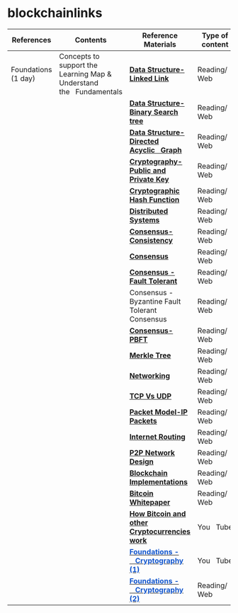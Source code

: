 # blockchainlinks
<table class="tg">
<thead>
  <tr>
    <th class="tg-c3ow">References</th>
    <th class="tg-0pky">Contents</th>
    <th class="tg-0pky">Reference Materials</th>
    <th class="tg-c3ow">Type of content</th>
    <th class="tg-c3ow">Cost</th>
  </tr>
</thead>
<tbody>
  <tr>
    <td class="tg-c3ow">Foundations (1 day)</td>
    <td class="tg-0pky">Concepts to support the Learning Map &amp; Understand the&nbsp;&nbsp;&nbsp;Fundamentals</td>
    <td class="tg-0pky"><a href="https://en.wikipedia.org/wiki/Linked_list"><span style="font-weight:700">Data Structure-Linked Link</span></a></td>
    <td class="tg-c3ow">Reading/ Web</td>
    <td class="tg-c3ow">Free</td>
  </tr>
  <tr>
    <td class="tg-c3ow"></td>
    <td class="tg-0pky"></td>
    <td class="tg-0pky"><a href="https://en.wikipedia.org/wiki/Binary_search_tree"><span style="font-weight:700">Data Structure-Binary Search tree</span></a></td>
    <td class="tg-c3ow">Reading/ Web</td>
    <td class="tg-c3ow">Free</td>
  </tr>
  <tr>
    <td class="tg-c3ow"></td>
    <td class="tg-0pky"></td>
    <td class="tg-0pky"><a href="https://en.wikipedia.org/wiki/Directed_acyclic_graph"><span style="font-weight:700">Data Structure- Directed Acyclic&nbsp;&nbsp;&nbsp;Graph</span></a></td>
    <td class="tg-c3ow">Reading/ Web</td>
    <td class="tg-c3ow">Free</td>
  </tr>
  <tr>
    <td class="tg-c3ow"></td>
    <td class="tg-0pky"></td>
    <td class="tg-0pky"><a href="https://en.wikipedia.org/wiki/Public-key_cryptography"><span style="font-weight:700">Cryptography-Public and Private Key</span></a></td>
    <td class="tg-c3ow">Reading/ Web</td>
    <td class="tg-c3ow">Free</td>
  </tr>
  <tr>
    <td class="tg-c3ow"></td>
    <td class="tg-0pky"></td>
    <td class="tg-0pky"><a href="https://en.wikipedia.org/wiki/Cryptographic_hash_function"><span style="font-weight:700">Cryptographic Hash Function</span></a></td>
    <td class="tg-c3ow">Reading/ Web</td>
    <td class="tg-c3ow">Free</td>
  </tr>
  <tr>
    <td class="tg-c3ow"></td>
    <td class="tg-0pky"></td>
    <td class="tg-0pky"><a href="https://www.techopedia.com/definition/18909/distributed-system"><span style="font-weight:700">Distributed Systems</span></a></td>
    <td class="tg-c3ow">Reading/ Web</td>
    <td class="tg-c3ow">Free</td>
  </tr>
  <tr>
    <td class="tg-c3ow"></td>
    <td class="tg-0pky"></td>
    <td class="tg-0pky"><a href="https://en.wikipedia.org/wiki/Consistency_model"><span style="font-weight:700">Consensus- Consistency</span></a></td>
    <td class="tg-c3ow">Reading/ Web</td>
    <td class="tg-c3ow">Free</td>
  </tr>
  <tr>
    <td class="tg-c3ow"></td>
    <td class="tg-0pky"></td>
    <td class="tg-0pky"><a href="https://en.wikipedia.org/wiki/Consensus_%28computer_science%29"><span style="font-weight:700">Consensus</span></a><a href="https://en.wikipedia.org/wiki/Consensus_%28computer_science%29"> </a></td>
    <td class="tg-c3ow">Reading/ Web</td>
    <td class="tg-c3ow">Free</td>
  </tr>
  <tr>
    <td class="tg-c3ow"></td>
    <td class="tg-0pky"></td>
    <td class="tg-0pky"><a href="https://en.wikipedia.org/wiki/Fault_tolerance"><span style="font-weight:700">Consensus - Fault Tolerant</span></a></td>
    <td class="tg-c3ow">Reading/ Web</td>
    <td class="tg-c3ow">Free</td>
  </tr>
  <tr>
    <td class="tg-c3ow"></td>
    <td class="tg-0pky"></td>
    <td class="tg-0pky">Consensus - Byzantine Fault Tolerant Consensus</td>
    <td class="tg-c3ow">Reading/ Web</td>
    <td class="tg-c3ow">Free</td>
  </tr>
  <tr>
    <td class="tg-c3ow"></td>
    <td class="tg-0pky"></td>
    <td class="tg-0pky"><a href="https://blog.acolyer.org/2015/05/18/practical-byzantine-fault-tolerance/"><span style="font-weight:700">Consensus- PBFT</span></a></td>
    <td class="tg-c3ow">Reading/ Web</td>
    <td class="tg-c3ow">Free</td>
  </tr>
  <tr>
    <td class="tg-c3ow"></td>
    <td class="tg-0pky"></td>
    <td class="tg-0pky"><a href="https://en.wikipedia.org/wiki/Merkle_tree"><span style="font-weight:700">Merkle Tree</span></a></td>
    <td class="tg-c3ow">Reading/ Web</td>
    <td class="tg-c3ow">Free</td>
  </tr>
  <tr>
    <td class="tg-c3ow"></td>
    <td class="tg-0pky"></td>
    <td class="tg-0pky"><a href="https://en.wikipedia.org/wiki/Computer_network"><span style="font-weight:700">Networking</span></a></td>
    <td class="tg-c3ow">Reading/ Web</td>
    <td class="tg-c3ow">Free</td>
  </tr>
  <tr>
    <td class="tg-c3ow"></td>
    <td class="tg-0pky"></td>
    <td class="tg-0pky"><a href="https://www.diffen.com/difference/TCP_vs_UDP"><span style="font-weight:700">TCP Vs UDP</span></a></td>
    <td class="tg-c3ow">Reading/ Web</td>
    <td class="tg-c3ow">Free</td>
  </tr>
  <tr>
    <td class="tg-c3ow"></td>
    <td class="tg-0pky"></td>
    <td class="tg-0pky"><a href="https://en.wikipedia.org/wiki/Network_packet"><span style="font-weight:700">Packet Model-IP Packets</span></a></td>
    <td class="tg-c3ow">Reading/ Web</td>
    <td class="tg-c3ow">Free</td>
  </tr>
  <tr>
    <td class="tg-c3ow"></td>
    <td class="tg-0pky"></td>
    <td class="tg-0pky"><a href="https://en.wikipedia.org/wiki/Routing"><span style="font-weight:700">Internet Routing</span></a></td>
    <td class="tg-c3ow">Reading/ Web</td>
    <td class="tg-c3ow">Free</td>
  </tr>
  <tr>
    <td class="tg-c3ow"></td>
    <td class="tg-0pky"></td>
    <td class="tg-0pky"><a href="https://en.wikipedia.org/wiki/Peer-to-peer"><span style="font-weight:700">P2P Network Design</span></a></td>
    <td class="tg-c3ow">Reading/ Web</td>
    <td class="tg-c3ow">Free</td>
  </tr>
  <tr>
    <td class="tg-c3ow"></td>
    <td class="tg-0pky"></td>
    <td class="tg-0pky"><a href="https://github.com/openblockchains/awesome-blockchains#frequently-asked-questions-faqs--answers"><span style="font-weight:700">Blockchain Implementations</span></a></td>
    <td class="tg-c3ow">Reading/ Web</td>
    <td class="tg-c3ow">Free</td>
  </tr>
  <tr>
    <td class="tg-c3ow"></td>
    <td class="tg-0pky"></td>
    <td class="tg-0pky"><a href="https://bitcoin.org/bitcoin.pdf"><span style="font-weight:700">Bitcoin Whitepaper</span></a></td>
    <td class="tg-c3ow">Reading/ Web</td>
    <td class="tg-c3ow">Free</td>
  </tr>
  <tr>
    <td class="tg-c3ow"></td>
    <td class="tg-0pky"></td>
    <td class="tg-0pky"><a href="https://youtu.be/bBC-nXj3Ng4"><span style="font-weight:700">How Bitcoin and other Cryptocurrencies work</span></a></td>
    <td class="tg-c3ow">You&nbsp;&nbsp;&nbsp;Tube</td>
    <td class="tg-c3ow">Free</td>
  </tr>
  <tr>
    <td class="tg-c3ow"></td>
    <td class="tg-0pky"></td>
    <td class="tg-0pky"><a href="https://www.youtube.com/channel/UC1usFRN4LCMcfIV7UjHNuQg"><span style="font-weight:700;color:#15C">Foundations -&nbsp;&nbsp;&nbsp;Cryptography (1)</span></a></td>
    <td class="tg-c3ow">You&nbsp;&nbsp;&nbsp;Tube</td>
    <td class="tg-c3ow">Free</td>
  </tr>
  <tr>
    <td class="tg-c3ow"></td>
    <td class="tg-0pky"></td>
    <td class="tg-0pky"><a href="https://fangpenlin.com/posts/2019/10/07/elliptic-curve-cryptography-explained/"><span style="font-weight:700;color:#15C">Foundations -&nbsp;&nbsp;&nbsp;Cryptography (2)</span></a></td>
    <td class="tg-c3ow">Reading/ Web</td>
    <td class="tg-c3ow">Free</td>
  </tr>
</tbody>
</table>
